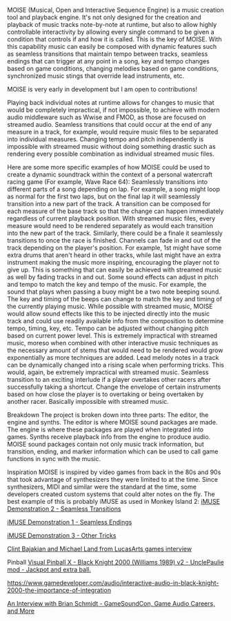 MOISE (Musical, Open and Interactive Sequence Engine) is a music creation tool and playback engine. It's not only designed for the creation and playback of music tracks note-by-note at runtime, but also to allow highly controllable interactivity by allowing every single command to be given a condition that controls if and how it is called. This is the key of MOISE. With this capability music can easily be composed with dynamic features such as seamless transitions that maintain tempo between tracks, seamless endings that can trigger at any point in a song, key and tempo changes based on game conditions, changing melodies based on game conditions, synchronized music stings that override lead instruments, etc.

MOISE is very early in development but I am open to contributions!
 
Playing back individual notes at runtime allows for changes to music that would be completely impractical, if not impossible, to achieve with modern audio middleware such as Wwise and FMOD, as those are focused on streamed audio. Seamless transitions that could occur at the end of any measure in a track, for example, would require music files to be separated into individual measures. Changing tempo and pitch independently is impossible with streamed music without doing something drastic such as rendering every possible combination as individual streamed music files.
 
Here are some more specific examples of how MOISE could be used to create a dynamic soundtrack within the context of a personal watercraft racing game (For example, Wave Race 64):
Seamlessly transitions into different parts of a song depending on lap.
For example, a song might loop as normal for the first two laps, but on the final lap it will seamlessly transition into a new part of the track. A transition can be composed for each measure of the base track so that the change can happen immediately regardless of current playback position.
With streamed music files, every measure would need to be rendered separately as would each transition into the new part of the track.
Similarly, there could be a finale it seamlessly transitions to once the race is finished.
Channels can fade in and out of the track depending on the player's position.
For example, 1st might have some extra drums that aren't heard in other tracks, while last might have an extra instrument making the music more inspiring, encouraging the player not to give up.
This is something that can easily be achieved with streamed music as well by fading tracks in and out.
Some sound effects can adjust in pitch and tempo to match the key and tempo of the music.
For example, the sound that plays when passing a buoy might be a two note beeping sound. The key and timing of the beeps can change to match the key and timing of the currently playing music.
While possible with streamed music, MOISE would allow sound effects like this to be injected directly into the music track and could use readily available info from the composition to determine tempo, timing, key, etc.
Tempo can be adjusted without changing pitch based on current power level.
This is extremely impractical with streamed music, moreso when combined with other interactive music techniques as the necessary amount of stems that would need to be rendered would grow exponentially as more techniques are added.
Lead melody notes in a track can be dynamically changed into a rising scale when performing tricks.
This would, again, be extremely impractical with streamed music.
Seamless transition to an exciting interlude if a player overtakes other racers after successfully taking a shortcut.
Change the envelope of certain instruments based on how close the player is to overtaking or being overtaken by another racer.
Basically impossible with streamed music.

Breakdown
The project is broken down into three parts: The editor, the engine and synths. The editor is where MOISE sound packages are made. The engine is where these packages are played when integrated into games. Synths receive playback info from the engine to produce audio. MOISE sound packages contain not only music track information, but transition, ending, and marker information which can be used to call game functions in sync with the music.

Inspiration
MOISE is inspired by video games from back in the 80s and 90s that took advantage of synthesizers they were limited to at the time. Since synthesizers, MIDI and similar were the standard at the time, some developers created custom systems that could alter notes on the fly. The best example of this is probably iMUSE as used in Monkey Island 2:
[iMUSE Demonstration 2 - Seamless Transitions](https://www.youtube.com/watch?v=7N41TEcjcvM)
 
[iMUSE Demonstration 1 - Seamless Endings](https://www.youtube.com/watch?v=AjtxK_WT784)
 
[iMUSE Demonstration 3 - Other Tricks](https://www.youtube.com/watch?v=-XuClagw6IQ)

[Clint Bajakian and Michael Land from LucasArts games interview](https://youtu.be/-0EqG6RYn9Y?si=ePghIS39WEbE0Xds)
 
Pinball
[ Visual Pinball X - Black Knight 2000 (Williams 1989) v2 - UnclePaulie mod - Jackpot and extra ball.
](https://www.youtube.com/watch?v=4Rn8t14axLU)

[https://www.gamedeveloper.com/audio/interactive-audio-in-black-knight-2000-the-importance-of-integration 
](https://www.gamedeveloper.com/audio/interactive-audio-in-black-knight-2000-the-importance-of-integration)

[An Interview with Brian Schmidt - GameSoundCon, Game Audio Careers, and More](https://www.youtube.com/watch?v=wI8QiladrvY&)

